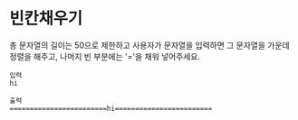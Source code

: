 # 빈칸채우기
총 문자열의 길이는 50으로 제한하고 사용자가 문자열을 입력하면
그 문자열을 가운데 정렬을 해주고, 나머지 빈 부분에는 '='을 채워 넣어주세요.

```
입력
hi

출력
========================hi========================
```